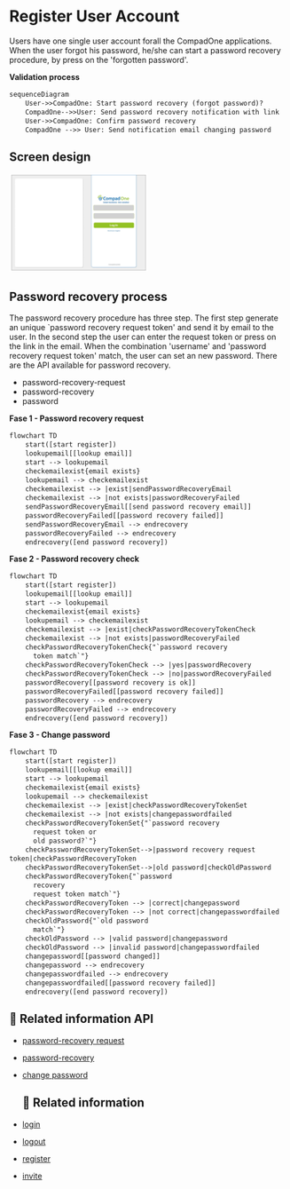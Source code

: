 # Register User Account

Users have one single user account forall the CompadOne applications. When the user forgot his password, he/she can start a password recovery procedure, by press on the 'forgotten password'.

**Validation process**
```mermaid
sequenceDiagram
    User->>CompadOne: Start password recovery (forgot password)?
    CompadOne-->>User: Send password recovery notification with link
    User->>CompadOne: Confirm password recovery
    CompadOne -->> User: Send notification email changing password
```

## Screen design

[<img src="/en/images/log-in.jpg" width="250"/>](login.png)

## Password recovery process

The password recovery procedure has three step. The first step generate an unique `password recovery request token' and send it by email to the user. In the second step the user can enter the request token or press on the link in the email.
When the combination 'username' and 'password recovery request token' match, the user can set an new password. There are the API available for password recovery.

- password-recovery-request
- password-recovery
- password

**Fase 1 - Password recovery request**

```mermaid
flowchart TD
    start([start register])
    lookupemail[[lookup email]]
    start --> lookupemail
    checkemailexist{email exists}
    lookupemail --> checkemailexist
    checkemailexist --> |exist|sendPasswordRecoveryEmail
    checkemailexist --> |not exists|passwordRecoveryFailed
    sendPasswordRecoveryEmail[[send password recovery email]]
    passwordRecoveryFailed[[password recovery failed]]
    sendPasswordRecoveryEmail --> endrecovery
    passwordRecoveryFailed --> endrecovery
    endrecovery([end password recovery])

```

**Fase 2 - Password recovery check**

```mermaid
flowchart TD
    start([start register])
    lookupemail[[lookup email]]
    start --> lookupemail
    checkemailexist{email exists}
    lookupemail --> checkemailexist
    checkemailexist --> |exist|checkPasswordRecoveryTokenCheck
    checkemailexist --> |not exists|passwordRecoveryFailed
    checkPasswordRecoveryTokenCheck{"`password recovery
      token match`"}
    checkPasswordRecoveryTokenCheck --> |yes|passwordRecovery
    checkPasswordRecoveryTokenCheck --> |no|passwordRecoveryFailed
    passwordRecovery[[password recovery is ok]]
    passwordRecoveryFailed[[password recovery failed]]
    passwordRecovery --> endrecovery
    passwordRecoveryFailed --> endrecovery
    endrecovery([end password recovery])

```

**Fase 3 - Change password**

```mermaid
flowchart TD
    start([start register])
    lookupemail[[lookup email]]
    start --> lookupemail
    checkemailexist{email exists}
    lookupemail --> checkemailexist
    checkemailexist --> |exist|checkPasswordRecoveryTokenSet
    checkemailexist --> |not exists|changepasswordfailed
    checkPasswordRecoveryTokenSet{"`password recovery
      request token or
      old password?`"}
    checkPasswordRecoveryTokenSet-->|password recovery request token|checkPasswordRecoveryToken
    checkPasswordRecoveryTokenSet-->|old password|checkOldPassword
    checkPasswordRecoveryToken{"`password
      recovery
      request token match`"}
    checkPasswordRecoveryToken --> |correct|changepassword
    checkPasswordRecoveryToken --> |not correct|changepasswordfailed
    checkOldPassword{"`old password
      match`"}
    checkOldPassword --> |valid password|changepassword
    checkOldPassword --> |invalid password|changepasswordfailed
    changepassword[[password changed]]
    changepassword --> endrecovery
    changepasswordfailed --> endrecovery
    changepasswordfailed[[password recovery failed]]
    endrecovery([end password recovery])

```

## 🔗 Related information API
- [password-recovery request](/api/password-recovery-request.md)
- [password-recovery](api/password-recovery.md)
- [change password](/api/password.md)


  ## 🔗 Related information
- [login](login.md)
- [logout](logout.md)
- [register](register.md)
- [invite](user-invite.md)

